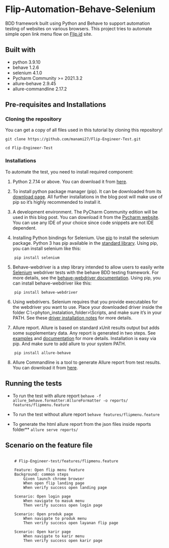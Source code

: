 # Flip-Automation-Behave-Selenium

BDD framework built using Python and Behave to support automation testing of websites on various browsers. This project tries to automate simple open link menu flow on [Flip.id](flip.id) site.

## Built with

* python 3.9.10
* behave 1.2.6
* selenium 4.1.0
* Pycharm Community >= 2021.3.2
* allure-behave 2.9.45
* allure-commandline 2.17.2

## Pre-requisites and Installations

### Cloning the repository
You can get a copy of all files used in this tutorial by cloning this repository!

```shell
git clone https://github.com/manami27/Flip-Engineer-Test.git
```
```shell
cd Flip-Engineer-Test
```

### Installations
To automate the test, you need to install required component:

1. Python 2.7.14 or above. You can download it from [here](https://www.python.org/downloads/release/python-360/). 

2. To install python package manager (pip). It can be downloaded from its [download page](https://pip.pypa.io/en/stable/installation/). All further installations in the blog post will make use of pip so it’s highly recommended to install it.

3. A development environment. The PyCharm Community edition will be used in this blog post. You can download it from the [Pycharm website](https://www.jetbrains.com/pycharm/). You can use any IDE of your choice since code snippets are not IDE dependent.

4. Installing Python bindings for Selenium. Use [pip](https://pip.pypa.io/en/latest/installation/) to install the selenium package. Python 3 has pip available in the [standard library](https://docs.python.org/3/installing/index.html). Using pip, you can install selenium like this:
```
    pip install selenium
```

5. Behave-webdriver is a step library intended to allow users to easily write [Selenium](http://seleniumhq.org/) webdriver tests with the behave BDD testing framework. For more details, see the [behave-webdriver documentation](https://behave-webdriver.readthedocs.io/en/stable/). Using pip, you can install behave-webdriver like this:
```
    pip install behave-webdriver
```

6. Using webdrivers. Selenium requires that you provide executables for the webdriver you want to use. Place your downloaded driver inside the folder C:\\<phyton_instalation_folder>\Scripts, and make sure it’s in your PATH. See these [driver installation notes](https://selenium-python.readthedocs.io/installation.html#drivers) for more details.

7. Allure report. Allure is based on standard xUnit results output but adds some supplementary data. Any report is generated in two steps. See [examples](https://github.com/allure-examples) and [documentation](https://github.com/allure-framework/allure1/wiki) for more details. Installation is easy via pip. And make sure to add allure to your system PATH.
```
    pip install allure-behave
```
8. Allure Commandline is a tool to generate Allure report from test results. You can download it from [here](https://docs.qameta.io/allure/).

Running the tests
----------------
* To run the test with allure report
```behave -f allure_behave.formatter:AllureFormatter -o reports/ features/flipmenu.feature```

* To run the test without allure report
```behave features/flipmenu.feature```

* To generate the html allure report from the json files inside reports folder**
```allure serve reports/```


Scenario on the feature file
------------------------

```gherkin

    # Flip-Engineer-test/features/flipmenu.feature

    Feature: Open flip menu feature
    Background: common steps
        Given launch chrome browser
        When open flip landing page
        When verify success open landing page

    Scenario: Open login page
        When navigate to masuk menu
        Then verify success open login page

    Scenario: Open produk page
        When navigate to produk menu
        Then verify success open layanan flip page

    Scenario: Open karir page
        When navigate to karir menu
        Then verify success open karir page
 ```
